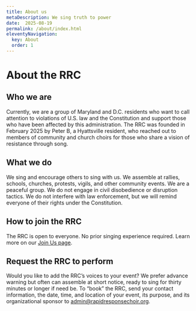 ```yaml
---
title: About us
metaDescription: We sing truth to power
date:  2025-08-19
permalink: /about/index.html
eleventyNavigation:
  key: About
  order: 1
---
```


# About the RRC

## Who we are

Currently, we are a group of Maryland and D.C. residents who want to call attention to violations of U.S. law and the Constitution and support those who have been affected by this administration. The RRC was founded in February 2025 by Peter B, a Hyattsville resident, who reached out to members of community and church choirs for those who share a vision of resistance through song.

## What we do

We sing and encourage others to sing with us. We assemble at rallies, schools, churches, protests, vigils, and other community events. We are a peaceful group. We do not engage in civil disobedience or disruption tactics. We do not interfere with law enforcement, but we will remind everyone of their rights under the Constitution.

## How to join the RRC

The RRC is open to everyone. No prior singing experience required. Learn more on our [Join Us page](https://rapidresponsechoir.org/join).

## Request the RRC to perform

Would you like to add the RRC’s voices to your event? We prefer advance warning but often can assemble at short notice, ready to sing for thirty minutes or longer if need be. To “book” the RRC, send your contact information, the date, time, and location of your event, its purpose, and its organizational sponsor to <admin@rapidresponsechoir.org>. 

